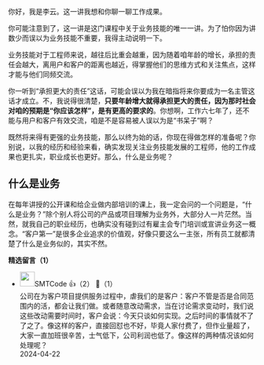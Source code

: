 你好，我是李云。这一讲我想和你聊一聊工作成果。

你可能注意到了，这一讲是这门课程中关于业务技能的唯一一讲。为了怕你因为讲数少而误以为业务技能不重要，我得主动说明一下。

业务技能对于工程师来说，越往后比重会越重，因为随着咱年龄的增长，承担的责任会越大，离用户和客户的距离也越近，得掌握他们的思维方式和关注焦点，这样才能与他们同频交流。

你一听到“承担更大的责任”这话，可能会误以为我在暗指将来你要成为一名主管这话才成立。不，我说得很清楚，**只要年龄增大就得承担更大的责任，因为那时社会对咱的预期是“你应该怎样”，是有更高的要求的**。你想啊，工作六七年了，还不能与用户和客户有效交流，咱是不是容易被人误以为是“书呆子”啊？

既然将来得有更强的业务技能，那么以终为始的话，你现在得做怎样的准备呢？你别说，以我的经历和经验来看，确实发现关注业务技能发展的工程师，他的工作成果也更扎实，职业成长也更好。那么，什么是业务呢？

## 什么是业务

在每年讲授的公开课和给企业做内部培训的课上，我一定会问的一个问题是，“什么是业务？”除个别人将公司的产品或项目理解为业务外，大部分人一片茫然。当然，就我自己的职业经历，也确实没有碰到过有雇主会专门培训或宣讲业务这一概念。“客户第一”是很多企业追求的价值观，好像只要这么一主张，所有员工就都清楚了什么是业务似的，其实不然。
<div><strong>精选留言（1）</strong></div><ul>
<li><img src="https://static001.geekbang.org/account/avatar/00/10/ec/2e/49d13bd2.jpg" width="30px"><span>SMTCode</span> 👍（2） 💬（1）<div>公司在为客户项目提供服务过程中，虐我们的是客户：客户不管是否是合同范围内的活，都会让我们做。或者随意改动需求，当在讨论需求变动时，我们说这些改动需要时间时，客户会说：今天只谈如何实现。之后时间的事情就不了了之了。像这样的客户，直接回怼也不好，毕竟人家付费了，但作业量超了，大家一直加班很辛苦，士气低下，公司利润也低了。像这样的两种情况该如何处理呢？</div>2024-04-22</li><br/>
</ul>